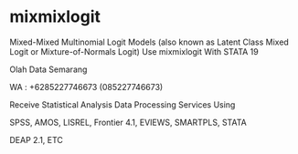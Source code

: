 # mixmixlogit
Mixed-Mixed Multinomial Logit Models (also known as Latent Class Mixed Logit or Mixture-of-Normals Logit) Use mixmixlogit With STATA 19

Olah Data Semarang

WA : +6285227746673 (085227746673)

Receive Statistical Analysis Data Processing Services Using

SPSS, AMOS, LISREL, Frontier 4.1, EVIEWS, SMARTPLS, STATA

DEAP 2.1, ETC
